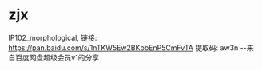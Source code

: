 # zjx
IP102_morphological,
链接: https://pan.baidu.com/s/1nTKW5Ew2BKbbEnP5CmFvTA 提取码: aw3n 
--来自百度网盘超级会员v1的分享
